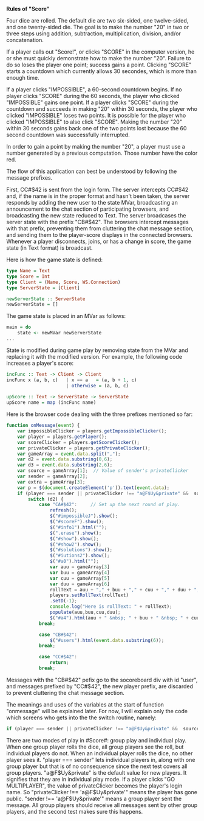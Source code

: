 **Rules of "Score"**

Four dice are rolled. The default die are two six-sided, one twelve-sided, and one twenty-sided die. The goal is to make the number "20" in two or three steps using addition, subtraction, multiplication, division, and/or concatenation.

If a player calls out "Score!", or clicks "SCORE" in the computer version, he or she must quickly demonstrate how to make the number "20". Failure to do so loses the player one point; success gains a point. Clicking "SCORE" starts a countdown which currently allows 30 secondes, which is more than enough time. 

If a player clicks "IMPOSSIBLE", a 60-second countdown begins. If no player clicks "SCORE" during the 60 seconds, the player who clicked "IMPOSSIBLE" gains one point. If a player clicks "SCORE" during the countdown and succeeds in making "20" within 30 seconds, the player who clicked "IMPOSSIBLE" loses two points. It is possible for the player who clicked "IMPOSSIBLE" to also click "SCORE". Making the number "20" within 30 seconds gains back one of the two points lost because the 60 second countdown was successfully interrupted.

In order to gain a point by making the number "20", a player must use a number generated by a previous computation. Those number have the color red.

The flow of this application can best be understood by following the message prefixes.

First, CC#$42 is sent from the login form.
The server intercepts CC#$42 and, if the name is in the proper format and hasn't been taken, the server responds by adding the new user to the state MVar, broadcasting an announcement to the chat section of participating browsers, and broadcasting the new state reduced to Text. The server broadcases the server state with the prefix "CB#$42". The browsers intercept messages with that prefix, preventing them from cluttering the chat message section, and sending them to the player-score displays in the connected browsers. Whenever a player disconnects, joins, or has a change in score, the game state (in Text format) is broadcast.

Here is how the game state is defined:

```haskell
type Name = Text
type Score = Int
type Client = (Name, Score, WS.Connection)
type ServerState = [Client]

newServerState :: ServerState
newServerState = []
```

The game state is placed in an MVar as follows:

```haskell
main = do
    state <- newMVar newServerState
... 
```
State is modified during game play by removing state from the MVar and replacing it with the modified version. For example, the following code increases a player's score:

```haskell
incFunc :: Text -> Client -> Client
incFunc x (a, b, c)   | x == a   = (a, b + 1, c)
                      | otherwise = (a, b, c)
                      
upScore :: Text -> ServerState -> ServerState 
upScore name = map (incFunc name)
```
Here is the browser code dealing with the three prefixes mentioned so far:
```javascript
function onMessage(event) {
    var impossibleClicker = players.getImpossibleClicker();
    var player = players.getPlayer();
    var scoreClicker = players.getScoreClicker();
    var privateClicker = players.getPrivateClicker();
    var gameArray = event.data.split(",");
    var d2 = event.data.substring(0,6);
    var d3 = event.data.substring(2,6);
    var source = gameArray[1];  // Value of sender's privateClicker
    var sender = gameArray[2];
    var extra = gameArray[3];
    var p = $(document.createElement('p')).text(event.data); 
    if (player === sender || privateClicker !== "a@F$Uy&private" &&  source !== "a@F$Uy&private") {
        switch (d2) {
            case "CA#$42":     // Set up the next round of play.
                refresh(); 
                $("#impossibleJ").show();
                $("#scoreF").show();
                $("#info1").html("");
                $(".erase").show();
                $("#show").show();
                $("#show2").show();
                $("#solutions").show();
                $("#iutions2").show();
                $("#a0").html("");
                var auu = gameArray[3]
                var buu = gameArray[4]
                var cuu = gameArray[5]
                var duu = gameArray[6]
                rollText = auu + "," + buu + "," + cuu + "," + duu + "," + 42;
                players.setRollText(rollText) 
                .setD(-1);
                console.log("Here is rollText: " + rollText); 
                populate(auu,buu,cuu,duu);
                $("#a4").html(auu + " &nbsp; " + buu + " &nbsp; " + cuu + " &nbsp; " + duu);
            break;

            case "CB#$42":
                $("#users").html(event.data.substring(6));
            break;

            case "CC#$42":
                return;
            break;
```
Messages with the "CB#$42" pefix go to the socoreboard div with id "user", and messages prefixed by "CC#$42", the new player prefix, are discarded to prevent cluttering the chat message section.

The meanings and uses of the variables at the start of function "onmessage" will be explained later. For now, I will explain only the code which screens who gets into the the switch routine, namely:

```javascript
if (player === sender || privateClicker !== "a@F$Uy&private" &&  source !== "a@F$Uy&private")
```

There are two modes of play in #Score#: group play and individual play. When one group player rolls the dice, all group players see the roll, but individual players do not. When an individual player rolls the dice, no other player sees it. "player \=\== sender" lets individual players in, along with one group player but that is of no consequence since the next test covers all group players. "a@F$Uy&private" is the default value for new players. It signifies that they are in individual play mode. If a player clicks "GO MULTIPLAYER", the value of privateClicker becomes the player's login name. So "privateClicker !== 'a@F$Uy&private'" means the player has gone public. "sender !== 'a@F$Uy&private'" means a group player sent the message. All group players should receive all messages sent by other group players, and the second test makes sure this happens.

